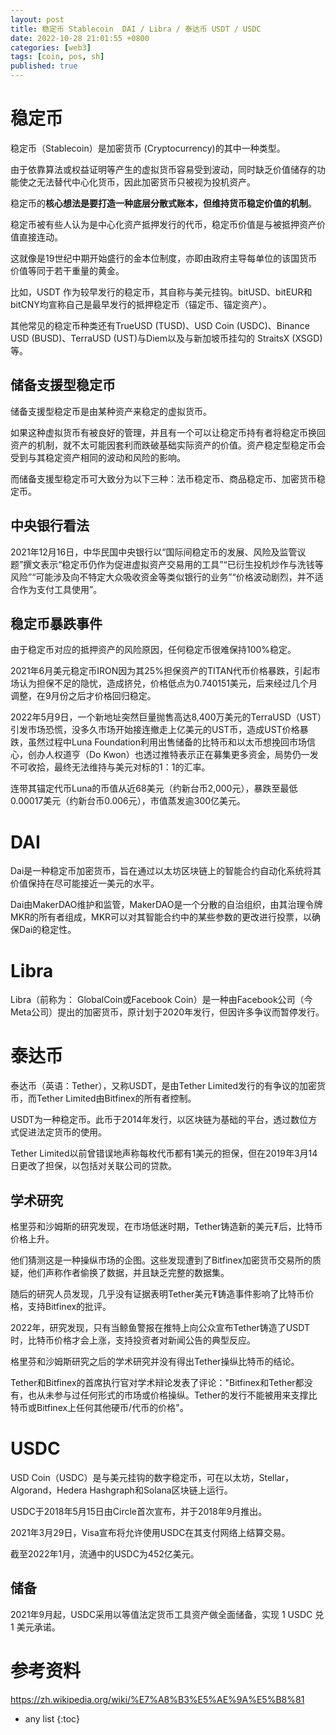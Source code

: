 ```yaml
---
layout: post
title: 稳定币 Stablecoin  DAI / Libra / 泰达币 USDT / USDC 
date: 2022-10-28 21:01:55 +0800
categories: [web3]
tags: [coin, pos, sh]
published: true
---
```


# 稳定币

稳定币（Stablecoin）是加密货币 (Cryptocurrency)的其中一种类型。

由于依靠算法或权益证明等产生的虚拟货币容易受到波动，同时缺乏价值储存的功能使之无法替代中心化货币，因此加密货币只被视为投机资产。

稳定币的**核心想法是要打造一种底层分散式账本，但维持货币稳定价值的机制**。

稳定币被有些人认为是中心化资产抵押发行的代币，稳定币价值是与被抵押资产价值直接连动。

这就像是19世纪中期开始盛行的金本位制度，亦即由政府主导每单位的该国货币价值等同于若干重量的黄金。

比如，USDT 作为较早发行的稳定币，其自称与美元挂钩。bitUSD、bitEUR和bitCNY均宣称自己是最早发行的抵押稳定币（锚定币、锚定资产）。

其他常见的稳定币种类还有TrueUSD (TUSD)、USD Coin (USDC)、Binance USD (BUSD)、TerraUSD (UST)与Diem以及与新加坡币挂勾的 StraitsX (XSGD)等。

## 储备支援型稳定币

储备支援型稳定币是由某种资产来稳定的虚拟货币。

如果这种虚拟货币有被良好的管理，并且有一个可以让稳定币持有者将稳定币换回资产的机制，就不太可能因套利而跌破基础实际资产的价值。资产稳定型稳定币会受到与其稳定资产相同的波动和风险的影响。

而储备支援型稳定币可大致分为以下三种：法币稳定币、商品稳定币、加密货币稳定币。

## 中央银行看法

2021年12月16日，中华民国中央银行以“国际间稳定币的发展、风险及监管议题”撰文表示“稳定币仍作为促进虚拟资产交易用的工具”“已衍生投机炒作与洗钱等风险”“可能涉及向不特定大众吸收资金等类似银行的业务”“价格波动剧烈，并不适合作为支付工具使用”。

## 稳定币暴跌事件

由于稳定币对应的抵押资产的风险原因，任何稳定币很难保持100%稳定。

2021年6月美元稳定币IRON因为其25%担保资产的TITAN代币价格暴跌，引起市场认为担保不足的隐忧，造成挤兑，价格低点为0.740151美元，后来经过几个月调整，在9月份之后才价格回归稳定。

2022年5月9日，一个新地址突然巨量抛售高达8,400万美元的TerraUSD（UST）引发市场恐慌，没多久市场开始接连撤走上亿美元的UST币，造成UST价格暴跌，虽然过程中Luna Foundation利用出售储备的比特币和以太币想挽回市场信心，创办人权道亨（Do Kwon）也透过推特表示正在募集更多资金，局势仍一发不可收拾，最终无法维持与美元对标的1：1的汇率。

连带其锚定代币Luna的币值从近68美元（约新台币2,000元），暴跌至最低0.00017美元（约新台币0.006元），市值蒸发逾300亿美元。


# DAI

Dai是一种稳定币加密货币，旨在通过以太坊区块链上的智能合约自动化系统将其价值保持在尽可能接近一美元的水平。

Dai由MakerDAO维护和监管，MakerDAO是一个分散的自治组织，由其治理令牌MKR的所有者组成，MKR可以对其智能合约中的某些参数的更改进行投票，以确保Dai的稳定性。

# Libra

Libra（前称为： GlobalCoin或Facebook Coin）是一种由Facebook公司（今Meta公司）提出的加密货币，原计划于2020年发行，但因许多争议而暂停发行。


# 泰达币

泰达币（英语：Tether），又称USDT，是由Tether Limited发行的有争议的加密货币，而Tether Limited由Bitfinex的所有者控制。

USDT为一种稳定币。此币于2014年发行，以区块链为基础的平台，透过数位方式促进法定货币的使用。

Tether Limited以前曾错误地声称每枚代币都有1美元的担保，但在2019年3月14日更改了担保，以包括对关联公司的贷款。

## 学术研究

格里芬和沙姆斯的研究发现，在市场低迷时期，Tether铸造新的美元₮后，比特币价格上升。

他们猜测这是一种操纵市场的企图。这些发现遭到了Bitfinex加密货币交易所的质疑，他们声称作者偷换了数据，并且缺乏完整的数据集。

随后的研究人员发现，几乎没有证据表明Tether美元₮铸造事件影响了比特币价格，支持Bitfinex的批评。

2022年，研究发现，只有当鲸鱼警报在推特上向公众宣布Tether铸造了USDT时，比特币价格才会上涨，支持投资者对新闻公告的典型反应。

格里芬和沙姆斯研究之后的学术研究并没有得出Tether操纵比特币的结论。

Tether和Bitfinex的首席执行官对学术辩论发表了评论："Bitfinex和Tether都没有，也从未参与过任何形式的市场或价格操纵。Tether的发行不能被用来支撑比特币或Bitfinex上任何其他硬币/代币的价格"。

# USDC

USD Coin（USDC）是与美元挂钩的数字稳定币，可在以太坊，Stellar，Algorand，Hedera Hashgraph和Solana区块链上运行。

USDC于2018年5月15日由Circle首次宣布，并于2018年9月推出。

2021年3月29日，Visa宣布将允许使用USDC在其支付网络上结算交易。

截至2022年1月，流通中的USDC为452亿美元。

## 储备

2021年9月起，USDC采用以等值法定货币工具资产做全面储备，实现 1 USDC 兑 1 美元承诺。

# 参考资料

https://zh.wikipedia.org/wiki/%E7%A8%B3%E5%AE%9A%E5%B8%81

* any list
{:toc}